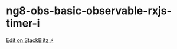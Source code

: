 # ng8-obs-basic-observable-rxjs-timer-i

[Edit on StackBlitz ⚡️](https://stackblitz.com/edit/ng8-obs-basic-observable-rxjs-timer-i)